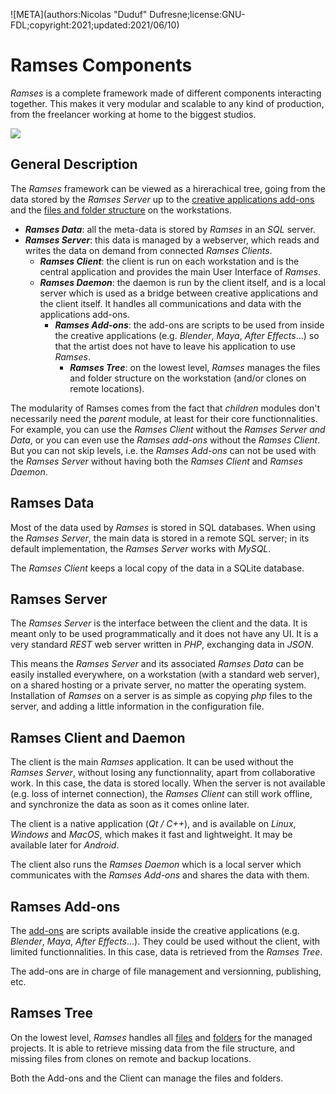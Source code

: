 ![META](authors:Nicolas "Duduf" Dufresne;license:GNU-FDL;copyright:2021;updated:2021/06/10)

# Ramses Components

*Ramses* is a complete framework made of different components interacting together. This makes it very modular and scalable to any kind of production, from the freelancer working at home to the biggest studios.

![](/img/LAB_Ramses_Doc_Schemas.png)

## General Description

The *Ramses* framework can be viewed as a hirerachical tree, going from the data stored by the *Ramses Server* up to the [creative applications add-ons](addons/index.md) and the [files and folder structure](files/naming.md) on the workstations.

- ***Ramses Data***: all the meta-data is stored by *Ramses* in an *SQL* server.
- ***Ramses Server***: this data is managed by a webserver, which reads and writes the data on demand from connected *Ramses Clients*.
    - ***Ramses Client***: the client is run on each workstation and is the central application and provides the main User Interface of *Ramses*.
    - ***Ramses Daemon***: the daemon is run by the client itself, and is a local server which is used as a bridge between creative applications and the client itself. It handles all communications and data with the applications add-ons.
        - ***Ramses Add-ons***: the add-ons are scripts to be used from inside the creative applications (e.g. *Blender*, *Maya*, *After Effects*...) so that the artist does not have to leave his application to use *Ramses*.
            - ***Ramses Tree***: on the lowest level, *Ramses* manages the files and folder structure on the workstation (and/or clones on remote locations).

The modularity of Ramses comes from the fact that *children* modules don't necessarily need the *parent* module, at least for their core functionnalities. For example, you can use the *Ramses Client* without the *Ramses Server and Data*, or you can even use the *Ramses add-ons* without the *Ramses Client*.  
But you can not skip levels, i.e. the *Ramses Add-ons* can not be used with the *Ramses Server* without having both the *Ramses Client* and *Ramses Daemon*.

## Ramses Data

Most of the data used by *Ramses* is stored in SQL databases. When using the *Ramses Server*, the main data is stored in a remote SQL server; in its default implementation, the *Ramses Server* works with *MySQL*.

The *Ramses Client* keeps a local copy of the data in a SQLite database.

## Ramses Server

The *Ramses Server* is the interface between the client and the data. It is meant only to be used programmatically and it does not have any UI. It is a very standard *REST* web server written in *PHP*, exchanging data in *JSON*.

This means the *Ramses Server* and its associated *Ramses Data* can be easily installed everywhere, on a workstation (with a standard web server), on a shared hosting or a private server, no matter the operating system. Installation of *Ramses* on a server is as simple as copying *php* files to the server, and adding a little information in the configuration file.

## Ramses Client and Daemon

The client is the main *Ramses* application. It can be used without the *Ramses Server*, without losing any functionnality, apart from collaborative work. In this case, the data is stored locally. When the server is not available (e.g. loss of internet connection), the *Ramses Client* can still work offline, and synchronize the data as soon as it comes online later.

The client is a native application (*Qt / C++*), and is available on *Linux*, *Windows* and *MacOS*, which makes it fast and lightweight. It may be available later for *Android*.

The client also runs the *Ramses Daemon* which is a local server which communicates with the *Ramses Add-ons* and shares the data with them.

## Ramses Add-ons

The [add-ons](addons/index.md) are scripts available inside the creative applications (e.g. *Blender*, *Maya*, *After Effects*...). They could be used without the client, with limited functionnalities. In this case, data is retrieved from the *Ramses Tree*.

The add-ons are in charge of file management and versionning, publishing, etc.

## Ramses Tree

On the lowest level, *Ramses* handles all [files](files/naming.md) and [folders](files/tree.md) for the managed projects. It is able to retrieve missing data from the file structure, and missing files from clones on remote and backup locations.

Both the Add-ons and the Client can manage the files and folders.
